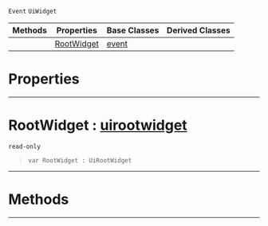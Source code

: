  `Event` `UiWidget`



|Methods|Properties|Base Classes|Derived Classes|
|---|---|---|---|
| |[ RootWidget](uitransformupdateevent.md#rootwidget-zilch-engine-d)|[event](event.md)| |


 #  Properties


---  
 #  RootWidget : [uirootwidget](uirootwidget.md)

 `read-only`

> 
> ```TS:Nada
> var RootWidget : UiRootWidget


---  
 #  Methods


---  
 

 